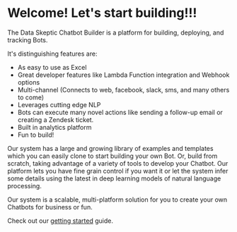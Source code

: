 # Welcome!  Let's start building!!!

The Data Skeptic Chatbot Builder is a platform for building, deploying, and tracking Bots.

It's distinguishing features are:

* As easy to use as Excel
* Great developer features like Lambda Function integration and Webhook options
* Multi-channel (Connects to web, facebook, slack, sms, and many others to come)
* Leverages cutting edge NLP
* Bots can execute many novel actions like sending a follow-up email or creating a Zendesk ticket.
* Built in analytics platform
* Fun to build!

Our system has a large and growing library of examples and templates which you can easily clone to start building your own Bot.  Or, build from scratch, taking advantage of a variety of tools to develop your Chatbot.  Our platform lets you have fine grain control if you want it or let the system infer some details using the latest in deep learning models of natural language processing.

Our system is a scalable, multi-platform solution for you to create your own Chatbots for business or fun.

Check out our [getting started](getting-started/) guide.

